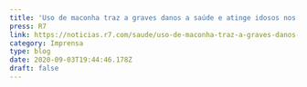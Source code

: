 ```yaml
---
title: 'Uso de maconha traz a graves danos a saúde e atinge idosos nos EUA'
press: R7
link: https://noticias.r7.com/saude/uso-de-maconha-traz-a-graves-danos-a-saude-e-atinge-idosos-nos-eua-04092020
category: Imprensa
type: blog
date: 2020-09-03T19:44:46.178Z
draft: false
---
```

